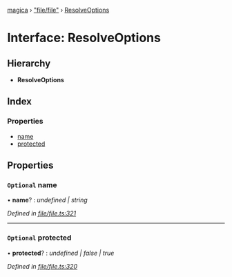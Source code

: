 [magica](../README.md) › ["file/file"](../modules/_file_file_.md) › [ResolveOptions](_file_file_.resolveoptions.md)

# Interface: ResolveOptions

## Hierarchy

* **ResolveOptions**

## Index

### Properties

* [name](_file_file_.resolveoptions.md#optional-name)
* [protected](_file_file_.resolveoptions.md#optional-protected)

## Properties

### `Optional` name

• **name**? : *undefined | string*

*Defined in [file/file.ts:321](https://github.com/cancerberoSgx/magica/blob/19bf60b/src/file/file.ts#L321)*

___

### `Optional` protected

• **protected**? : *undefined | false | true*

*Defined in [file/file.ts:320](https://github.com/cancerberoSgx/magica/blob/19bf60b/src/file/file.ts#L320)*
